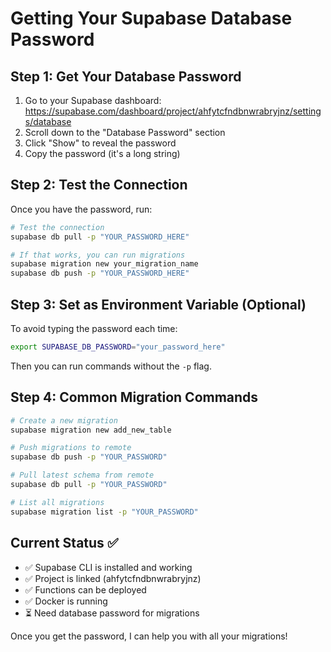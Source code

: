 # Getting Your Supabase Database Password

## Step 1: Get Your Database Password

1. Go to your Supabase dashboard: https://supabase.com/dashboard/project/ahfytcfndbnwrabryjnz/settings/database
2. Scroll down to the "Database Password" section
3. Click "Show" to reveal the password
4. Copy the password (it's a long string)

## Step 2: Test the Connection

Once you have the password, run:

```bash
# Test the connection
supabase db pull -p "YOUR_PASSWORD_HERE"

# If that works, you can run migrations
supabase migration new your_migration_name
supabase db push -p "YOUR_PASSWORD_HERE"
```

## Step 3: Set as Environment Variable (Optional)

To avoid typing the password each time:

```bash
export SUPABASE_DB_PASSWORD="your_password_here"
```

Then you can run commands without the `-p` flag.

## Step 4: Common Migration Commands

```bash
# Create a new migration
supabase migration new add_new_table

# Push migrations to remote
supabase db push -p "YOUR_PASSWORD"

# Pull latest schema from remote
supabase db pull -p "YOUR_PASSWORD"

# List all migrations
supabase migration list -p "YOUR_PASSWORD"
```

## Current Status ✅

- ✅ Supabase CLI is installed and working
- ✅ Project is linked (ahfytcfndbnwrabryjnz)
- ✅ Functions can be deployed
- ✅ Docker is running
- ⏳ Need database password for migrations

Once you get the password, I can help you with all your migrations! 